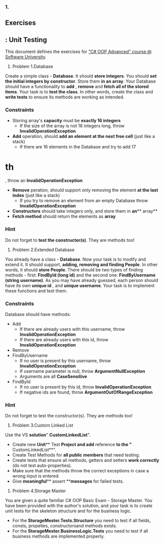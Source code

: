 ### 1.
## Exercises

## : Unit Testing

This document defines the exercises for [&quot;C# OOP Advanced&quot; course @ Software University](https://softuni.bg/trainings/2085/csharp-oop-advanced-november-2018).

1. Problem 1.Database

Create a simple class - **Database**. It should **store integers**. You should **set the initial integers by constructor**. Store them **in an array**. Your Database should have a functionality to **add** , **remove** and **fetch all of the stored items**. Your task is to **test the class**. In other words, create the class and **write tests** to ensure its methods are working as intended.

### Constraints

- Storing array&#39;s **capacity** must be **exactly 16 integers**
  - If the size of the array is not 16 integers long, throw **InvalidOperationException**
- **Add** operation, should **add an element at the next free cell** (just like a stack)
  - If there are 16 elements in the Database and try to add 17
# th
, throw an **InvalidOperationException**
- **Remove** peration, should support only removing the element **at the last index** (just like a stack)
  - If you try to remove an element from an empty Database throw **InvalidOperationException**
- **Constructors** should take integers only, and store them in **an**** array**
- **Fetch method** should return the elements as **array**

### Hint

Do not forget to **test the constructor(s)**. They are methods too!

1. Problem 2.Extended Database

You already have a class - **Database**. Now your task is to modify and extend it. It should support, **adding, removing and finding People**. In other words, it should **store People**. There should be two types of finding methods - first: **FindById (long id)** and the second one: **FindByUsername (string username)**. As you may have already guessed, each person should have its own **unique id** , and **unique username**. Your task is to implement these functions and test them.

### Constraints

Database should have methods:

- Add
  - If there are already users with this username, throw **InvalidOperationException**
  - If there are already users with this id, throw **InvalidOperationException**
- Remove
- FindByUsername
  - If no user is present by this username, throw **InvalidOperationException**
  - If username parameter is null, throw **ArgumentNullException**
  - Arguments are all **CaseSensitive**
- FindById
  - If no user is present by this id, throw **InvalidOperationException**
  - If negative ids are found, throw **ArgumentOutOfRangeException**

### Hint

Do not forget to test the constructor(s). They are methods too!

1. Problem 3.Custom Linked List

Use the VS **solution**&quot; **CustomLinkedList**&quot;.

- Create new **Unit**** Test ****Project** and **add**** reference **to the &quot;** CustomLinkedList**&quot;.
- Create Test Methods for **all public members** that need testing.
- Create tests that ensure all methods, getters and setters **work correctly** (do not test auto-properties).
- Make sure that the methods throw the correct exceptions in case a wrong input is entered.
- Give **meaningful**** assert ****messages** for failed tests.

1. Problem 4.Storage Master

You are given a quite familiar C# OOP Basic Exam - Storage Master. You have been provided with the author&#39;s solution, and your task is to create unit tests for the skeleton structure and for the business logic.

- For the **StorageMester.Tests.Structure** you need to test if all fields, consts, propeties, constructorsand methods exists.
- For the **StorageMester.BusinessLogic.Tests** you need to test if all business methods are implemented properly.